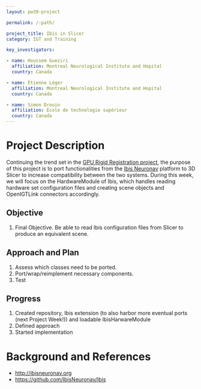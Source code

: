 ```yaml
---
layout: pw39-project

permalink: /:path/

project_title: Ibis in Slicer
category: IGT and Training

key_investigators:

- name: Houssem Gueziri
  affiliation: Montreal Neurological Institute and Hopital
  country: Canada

- name: Étienne Léger
  affiliation: Montreal Neurological Institute and Hopital
  country: Canada

- name: Simon Drouin
  affiliation: École de technologie supérieur
  country: Canada
---
```


# Project Description
<!-- Add a short paragraph describing the project. -->
Continuing the trend set in the [GPU Rigid Registration project](https://github.com/NA-MIC/ProjectWeek/blob/master/PW35_2021_Virtual/Projects/GPURigidRegistration/README.md), the purpose of this project is to port functionalities from the [Ibis Neuronav](http://ibisneuronav.org/) platform to 3D Slicer to increase compatibility between the two systems. During this week, we will focus on the HardwareModule of Ibis, which handles reading hardware set configuration files and creating scene objects and OpenIGTLink connectors accordingly.

## Objective
<!-- Describe here WHAT you would like to achieve (what you will have as end result). -->
1. Final Objective. Be able to read Ibis configuration files from Slicer to produce an equivalent scene.

## Approach and Plan
<!-- Describe here HOW you would like to achieve the objectives stated above. -->
1. Assess which classes need to be ported.
2. Port/wrap/reimplement necessary components.
3. Test

## Progress
1. Created repository, Ibis extension (to also harbor more eventual ports (next Project Week!)) and loadable IbisHarwareModule
2. Defined approach
3. Started implementation

# Background and References
<!-- If you developed any software, include link to the source code repository. If possible, also add links to sample data, and to any relevant publications. -->
- http://ibisneuronav.org 
- https://github.com/IbisNeuronav/Ibis 
